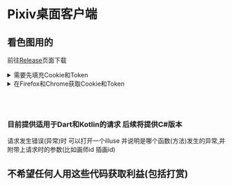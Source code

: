 # Pixiv桌面客户端

## 看色图用的  

前往[Release](https://github.com/xiao-cao-x/pixiv-desktop-xiaocao/edit/main/README.md)页面下载

<details>
  <summary>需要先填充Cookie和Token</summary><br/>

   ![示例](https://user-images.githubusercontent.com/76673990/115114748-7973bf80-9fc3-11eb-80cf-5823666ce20f.png)

</details>


<details>
  <summary>在Firefox和Chrome获取Cookie和Token</summary><br/>
  
  https://user-images.githubusercontent.com/76673990/115116448-18041e80-9fcc-11eb-9147-773ba23cf2d8.mp4


</details>


<br/><br/>

### 目前提供适用于Dart和Kotlin的请求 后续将提供C#版本


请求发生错误(异常)时 可以打开一个illuse 并说明是哪个函数(方法)发生的异常,并附带上请求时的参数(比如画师id 插画id)



## 不希望任何人用这些代码获取利益(包括打赏)
